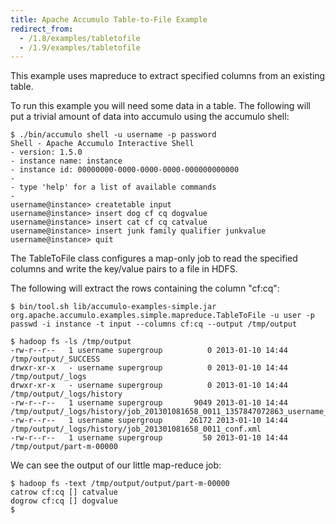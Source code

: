 ```yaml
---
title: Apache Accumulo Table-to-File Example
redirect_from:
  - /1.8/examples/tabletofile
  - /1.9/examples/tabletofile
---
```


This example uses mapreduce to extract specified columns from an existing table.

To run this example you will need some data in a table. The following will
put a trivial amount of data into accumulo using the accumulo shell:

    $ ./bin/accumulo shell -u username -p password
    Shell - Apache Accumulo Interactive Shell
    - version: 1.5.0
    - instance name: instance
    - instance id: 00000000-0000-0000-0000-000000000000
    -
    - type 'help' for a list of available commands
    -
    username@instance> createtable input
    username@instance> insert dog cf cq dogvalue
    username@instance> insert cat cf cq catvalue
    username@instance> insert junk family qualifier junkvalue
    username@instance> quit

The TableToFile class configures a map-only job to read the specified columns and
write the key/value pairs to a file in HDFS.

The following will extract the rows containing the column "cf:cq":

    $ bin/tool.sh lib/accumulo-examples-simple.jar org.apache.accumulo.examples.simple.mapreduce.TableToFile -u user -p passwd -i instance -t input --columns cf:cq --output /tmp/output

    $ hadoop fs -ls /tmp/output
    -rw-r--r--   1 username supergroup          0 2013-01-10 14:44 /tmp/output/_SUCCESS
    drwxr-xr-x   - username supergroup          0 2013-01-10 14:44 /tmp/output/_logs
    drwxr-xr-x   - username supergroup          0 2013-01-10 14:44 /tmp/output/_logs/history
    -rw-r--r--   1 username supergroup       9049 2013-01-10 14:44 /tmp/output/_logs/history/job_201301081658_0011_1357847072863_username_TableToFile%5F1357847071434
    -rw-r--r--   1 username supergroup      26172 2013-01-10 14:44 /tmp/output/_logs/history/job_201301081658_0011_conf.xml
    -rw-r--r--   1 username supergroup         50 2013-01-10 14:44 /tmp/output/part-m-00000

We can see the output of our little map-reduce job:

    $ hadoop fs -text /tmp/output/output/part-m-00000
    catrow cf:cq []	catvalue
    dogrow cf:cq []	dogvalue
    $

